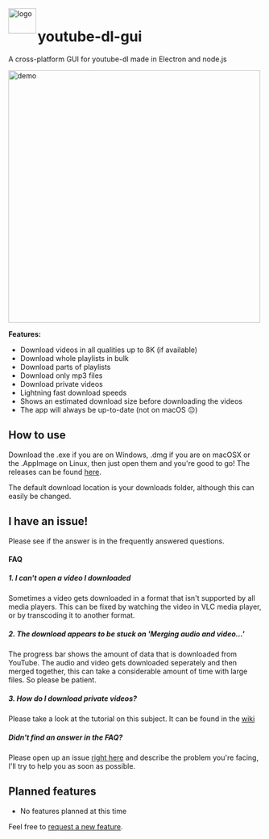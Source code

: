 <img src="https://raw.githubusercontent.com/jely2002/youtube-dl-gui/master/web-resources/icon.png" alt="logo" width="55" height="50" align="left"/>

# youtube-dl-gui
A cross-platform GUI for youtube-dl made in Electron and node.js

<img src="ytdlgui_demo.gif" alt="demo" width="500"/>

**Features:**
- Download videos in all qualities up to 8K (if available)
- Download whole playlists in bulk
- Download parts of playlists
- Download only mp3 files
- Download private videos
- Lightning fast download speeds
- Shows an estimated download size before downloading the videos
- The app will always be up-to-date (not on macOS 😔)

## How to use
Download the .exe if you are on Windows, .dmg if you are on macOSX or the .AppImage on Linux, then just open them and you're good to go!
The releases can be found [here](https://github.com/jely2002/youtube-dl-gui/releases).

The default download location is your downloads folder, although this can easily be changed.

## I have an issue!
Please see if the answer is in the frequently answered questions.
#### FAQ
##### 1.  I can't open a video I downloaded
Sometimes a video gets downloaded in a format that isn't supported by all media players. This can be fixed by watching the video in VLC media player, or by transcoding it to another format.
##### 2.  The download appears to be stuck on 'Merging audio and video...'
The progress bar shows the amount of data that is downloaded from YouTube. The audio and video gets downloaded seperately and then merged together, this can take a considerable amount of time with large files. So please be patient.
##### 3. How do I download private videos?
Please take a look at the tutorial on this subject. It can be found in the [wiki](https://github.com/jely2002/youtube-dl-gui/wiki/Tutorial:-Private-videos-&-playlists)

##### Didn't find an answer in the FAQ? 
Please open up an issue [right here](https://github.com/jely2002/youtube-dl-gui/issues) and describe the problem you're facing, I'll try to help you as soon as possible. 

## Planned features
- No features planned at this time

Feel free to [request a new feature](https://github.com/jely2002/youtube-dl-gui/issues).
